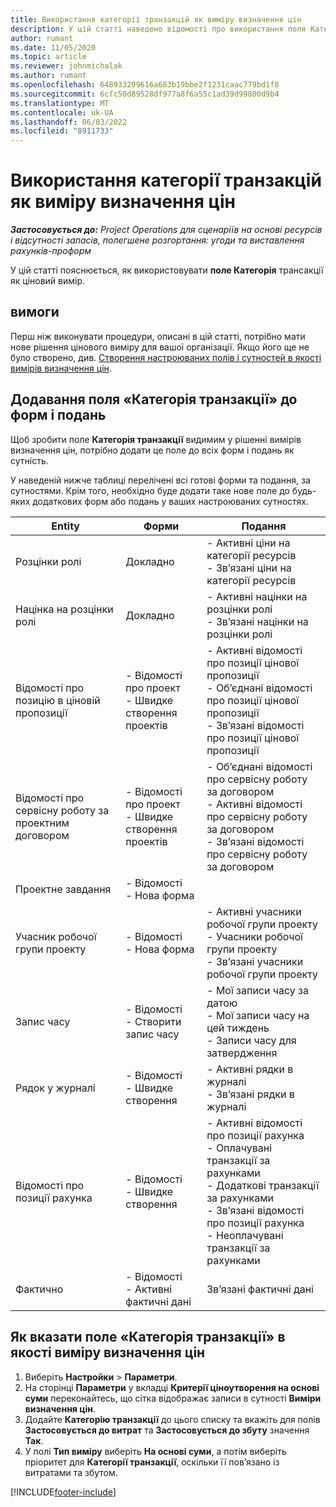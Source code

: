```yaml
---
title: Використання категорії транзакцій як виміру визначення цін
description: У цій статті наведено відомості про використання поля Категорія трансакції як цінового параметра.
author: rumant
ms.date: 11/05/2020
ms.topic: article
ms.reviewer: johnmichalak
ms.author: rumant
ms.openlocfilehash: 648933299616a683b19bbe2f1231caac779bd1f8
ms.sourcegitcommit: 6cfc50d89528df977a8f6a55c1ad39d99800d9b4
ms.translationtype: MT
ms.contentlocale: uk-UA
ms.lasthandoff: 06/03/2022
ms.locfileid: "8911733"
---
```

# <a name="use-transaction-category-as-a-pricing-dimension"></a>Використання категорії транзакцій як виміру визначення цін


_**Застосовується до:** Project Operations для сценаріїв на основі ресурсів і відсутності запасів, полегшене розгортання: угоди та виставлення рахунків-проформ_


У цій статті пояснюється, як використовувати **поле Категорія** трансакції як ціновий вимір. 

## <a name="prerequisites"></a>вимоги
Перш ніж виконувати процедури, описані в цій статті, потрібно мати нове рішення цінового виміру для вашої організації. Якщо його ще не було створено, див. [Створення настроюваних полів і сутностей в якості вимірів визначення цін](create-custom-fields-entities-pricing-dimensions.md).

## <a name="add-the-transaction-category-field-to-forms-and-views"></a>Додавання поля «Категорія транзакції» до форм і подань
Щоб зробити поле **Категорія транзакції** видимим у рішенні вимірів визначення цін, потрібно додати це поле до всіх форм і подань як сутність.

У наведеній нижче таблиці перелічені всі готові форми та подання, за сутностями. Крім того, необхідно буде додати таке нове поле до будь-яких додаткових форм або подань у ваших настроюваних сутностях.

|  Entity        | Форми     |Подання        |
| ------------------------------|---------------------------------|----------------------------------|
|  Розцінки ролі| Докладно |- Активні ціни на категорії ресурсів<br> - Зв’язані ціни на категорії ресурсів |
|  Націнка на розцінки ролі| Докладно|- Активні націнки на розцінки ролі<br>- Зв’язані націнки на розцінки ролі |
|  Відомості про позицію в ціновій пропозиції|- Відомості про проект<br>- Швидке створення проектів| - Активні відомості про позиції цінової пропозиції<br>- Об’єднані відомості про позиції цінової пропозиції<br>- Зв’язані відомості про позиції цінової пропозиції |
|  Відомості про сервісну роботу за проектним договором|- Відомості про проект<br>- Швидке створення проектів|- Об’єднані відомості про сервісну роботу за договором<br>- Активні відомості про сервісну роботу за договором<br>- Зв’язані відомості про сервісну роботу за договором |
|  Проектне завдання|- Відомості<br>- Нова форма| &nbsp; |
|  Учасник робочої групи проекту|- Відомості<br>- Нова форма|- Активні учасники робочої групи проекту<br>- Учасники робочої групи проекту<br>- Зв’язані учасники робочої групи проекту |
|  Запис часу|- Відомості<br>- Створити запис часу|- Мої записи часу за датою<br>- Мої записи часу на цей тиждень<br>- Записи часу для затвердження|
|  Рядок у журналі|- Відомості<br>- Швидке створення|- Активні рядки в журналі<br>- Зв’язані рядки в журналі|
|  Відомості про позиції рахунка|- Відомості<br>- Швидке створення|- Активні відомості про позиції рахунка<br>- Оплачувані транзакції за рахунками<br>- Додаткові транзакції за рахунками<br>- Зв’язані відомості про позиції рахунка <br>- Неоплачувані транзакції за рахунками|
|  Фактично|- Відомості<br>- Активні фактичні дані| Зв’язані фактичні дані |

## <a name="set-up-the-transaction-category-field-as-a-pricing-dimension"></a>Як вказати поле «Категорія транзакції» в якості виміру визначення цін

1. Виберіть **Настройки** > **Параметри**. 
2. На сторінці **Параметри** у вкладці **Критерії ціноутворення на основі суми** переконайтесь, що сітка відображає записи в сутності **Виміри визначення цін**.
3. Додайте **Категорію транзакції** до цього списку та вкажіть для полів **Застосовується до витрат** та **Застосовується до збуту** значення **Так**.
4. У полі **Тип виміру** виберіть **На основі суми**, а потім виберіть пріоритет для **Категорії транзакції**, оскільки її пов’язано із витратами та збутом.


[!INCLUDE[footer-include](../includes/footer-banner.md)]
